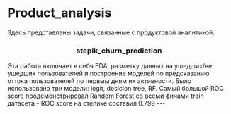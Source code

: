 # Product_analysis
Здесь представлены задачи, связанные с продуктовой аналитикой.

<h3 align="center"> stepik_churn_prediction <a href="https://github.com/KristinaBataeva/Product_analysis/blob/main/stepik_churn_prediction.ipynb"></a></h3>
Эта работа включает в себя EDA, разметку данных на ушедших/не ушедших пользователей и построение моделей по предсказанию оттока пользователей по первым дням их активности. Было использовано три модели: logit, desicion tree, RF. Cамый большой ROC score продемонстрировал Random Forest cо всеми фичами train датасета - ROC score на степике составил 0.799
  ---
